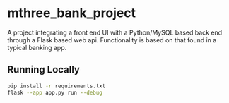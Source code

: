 # mthree_bank_project
A project integrating a front end UI with a Python/MySQL based back end through a Flask based web api. Functionality is based on that found in a typical banking app. 

## Running Locally

```sh
pip install -r requirements.txt
flask --app app.py run --debug
```